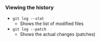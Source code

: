 ### Viewing the history
- ```git log --stat```
	- Shows the list of modified files 
- ```git log --patch```
	- Shows the actual changes (patches)